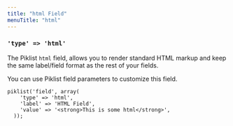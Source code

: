 ```yaml
---
title: "html Field"
menuTitle: "html"
---
```

### `'type' => 'html'`

The Piklist `html` field, allows you to render standard HTML markup and keep the same label/field format as the rest of your fields.

You can use Piklist field parameters to customize this field.

```
piklist('field', array(
    'type' => 'html',
    'label' => 'HTML Field',
    'value' => '<strong>This is some html</strong>',
  ));
```
